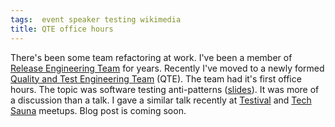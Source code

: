 ```yaml
---
tags:  event speaker testing wikimedia
title: QTE office hours
---
```

There's been some team refactoring at work. I've been a member of [Release Engineering Team](https://www.mediawiki.org/wiki/Wikimedia_Release_Engineering_Team) for years. Recently I've moved to a newly formed [Quality and Test Engineering Team](https://www.mediawiki.org/wiki/Wikimedia_Quality_and_Test_Engineering_Team) (QTE). The team had it's first office hours. The topic was software testing anti-patterns ([slides](/assets/pdf/software-testing-anti-patterns-qte-office-hours.pdf)). It was more of a discussion than a talk. I gave a similar talk recently at [Testival](/testival-56) and [Tech Sauna](/zagreb-tech-sauna) meetups. Blog post is coming soon.
